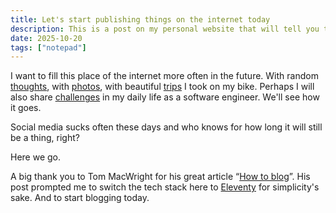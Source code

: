 ```yaml
---
title: Let's start publishing things on the internet today
description: This is a post on my personal website that will tell you that I wanna post more to the internet via this domain. Social media sucks often these days and who knows for how long it will still be a thing?
date: 2025-10-20
tags: ["notepad"]
---
```


I want to fill this place of the internet more often in the future. With random [thoughts](/tags/notepad), with [photos](/tags/moments), with beautiful [trips](/tags/outdoors) I took on my bike. Perhaps I will also share [challenges](/tags/code) in my daily life as a software engineer. We'll see how it goes.

Social media sucks often these days and who knows for how long it will still be a thing, right?

Here we go.

A big thank you to Tom MacWright for his great article “[How to blog](https://macwright.com/2019/02/06/how-to-blog.html)”. His post prompted me to switch the tech stack here to [Eleventy](https://www.11ty.dev/) for simplicity's sake. And to start blogging today.
